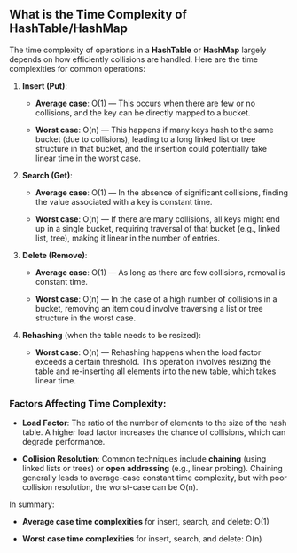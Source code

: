 ## What is the Time Complexity of HashTable/HashMap

The time complexity of operations in a **HashTable** or **HashMap** largely depends on how efficiently collisions are handled. Here are the time complexities for common operations:

1.  **Insert (Put)**:
    
    *   **Average case**: O(1) — This occurs when there are few or no collisions, and the key can be directly mapped to a bucket.
        
    *   **Worst case**: O(n) — This happens if many keys hash to the same bucket (due to collisions), leading to a long linked list or tree structure in that bucket, and the insertion could potentially take linear time in the worst case.
        
2.  **Search (Get)**:
    
    *   **Average case**: O(1) — In the absence of significant collisions, finding the value associated with a key is constant time.
        
    *   **Worst case**: O(n) — If there are many collisions, all keys might end up in a single bucket, requiring traversal of that bucket (e.g., linked list, tree), making it linear in the number of entries.
        
3.  **Delete (Remove)**:
    
    *   **Average case**: O(1) — As long as there are few collisions, removal is constant time.
        
    *   **Worst case**: O(n) — In the case of a high number of collisions in a bucket, removing an item could involve traversing a list or tree structure in the worst case.
        
4.  **Rehashing** (when the table needs to be resized):
    
    *   **Worst case**: O(n) — Rehashing happens when the load factor exceeds a certain threshold. This operation involves resizing the table and re-inserting all elements into the new table, which takes linear time.
        

### Factors Affecting Time Complexity:

*   **Load Factor**: The ratio of the number of elements to the size of the hash table. A higher load factor increases the chance of collisions, which can degrade performance.
    
*   **Collision Resolution**: Common techniques include **chaining** (using linked lists or trees) or **open addressing** (e.g., linear probing). Chaining generally leads to average-case constant time complexity, but with poor collision resolution, the worst-case can be O(n).
    

In summary:

*   **Average case time complexities** for insert, search, and delete: O(1)
    
*   **Worst case time complexities** for insert, search, and delete: O(n)